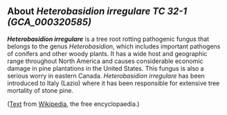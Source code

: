 About *Heterobasidion irregulare TC 32-1 (GCA\_000320585)* 
----------------------------------------------------------



***Heterobasidion irregulare*** is a tree root rotting pathogenic fungus
that belongs to the genus *Heterobasidion*, which includes important
pathogens of conifers and other woody plants. It has a wide host and
geographic range throughout North America and causes considerable
economic damage in pine plantations in the United States. This fungus is
also a serious worry in eastern Canada. *Heterobasidion irregulare* has
been introduced to Italy (Lazio) where it has been responsible for
extensive tree mortality of stone pine.

([Text](http://en.wikipedia.org/wiki/Heterobasidion_irregulare) from
[Wikipedia](http://en.wikipedia.org/), the free encyclopaedia.)

